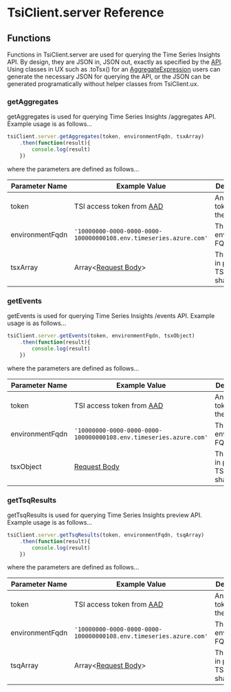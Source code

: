 # TsiClient.server Reference

## Functions

Functions in TsiClient.server are used for querying the Time Series Insights API.  By design, they are JSON in, JSON out, exactly as specified by the [API](https://docs.microsoft.com/rest/api/time-series-insights/ga-query-api).  Using classes in UX such as .toTsx() for an [AggregateExpression](API.md#aggregateexpression) users can generate the necessary JSON for querying the API, or the JSON can be generated programatically without helper classes from TsiClient.ux.

### getAggregates

getAggregates is used for querying Time Series Insights /aggregates API.  Example usage is as follows...

```JavaScript
tsiClient.server.getAggregates(token, environmentFqdn, tsxArray)
    .then(function(result){
        console.log(result)
    })
```

where the parameters are defined as follows...

|Parameter Name|Example Value|Description|
|-|-|-|
|token|TSI access token from [AAD](https://docs.microsoft.com/azure/active-directory/develop/access-tokens)|An access token for the TSI API
|environmentFqdn|`'10000000-0000-0000-0000-100000000108.env.timeseries.azure.com'`|The environment FQDN|
|tsxArray|Array<[Request Body](https://docs.microsoft.com/rest/api/time-series-insights/ga-query-api#get-environment-aggregates-api)>|The query in proper TSI API shape|

### getEvents

getEvents is used for querying Time Series Insights /events API.  Example usage is as follows...

```JavaScript
tsiClient.server.getEvents(token, environmentFqdn, tsxObject)
    .then(function(result){
        console.log(result)
    })
```

where the parameters are defined as follows...

|Parameter Name|Example Value|Description|
|-|-|-|
|token|TSI access token from [AAD](https://docs.microsoft.com/azure/active-directory/develop/access-tokens)|An access token for the TSI API
|environmentFqdn|`'10000000-0000-0000-0000-100000000108.env.timeseries.azure.com'`|The environment FQDN|
|tsxObject|[Request Body](https://docs.microsoft.com/rest/api/time-series-insights/ga-query-api#get-environment-events-api)|The query in proper TSI API shape|

### getTsqResults

getTsqResults is used for querying Time Series Insights preview API.  Example usage is as follows...

```JavaScript
tsiClient.server.getTsqResults(token, environmentFqdn, tsqArray)
    .then(function(result){
        console.log(result)
    })
```

where the parameters are defined as follows...

|Parameter Name|Example Value|Description|
|-|-|-|
|token|TSI access token from [AAD](https://docs.microsoft.com/azure/active-directory/develop/access-tokens)|An access token for the TSI API
|environmentFqdn|`'10000000-0000-0000-0000-100000000108.env.timeseries.azure.com'`|The environment FQDN|
|tsqArray|Array<[Request Body](https://docs.microsoft.com/rest/api/time-series-insights/preview-query#get-series-api)>|The query in proper TSI API shape|
